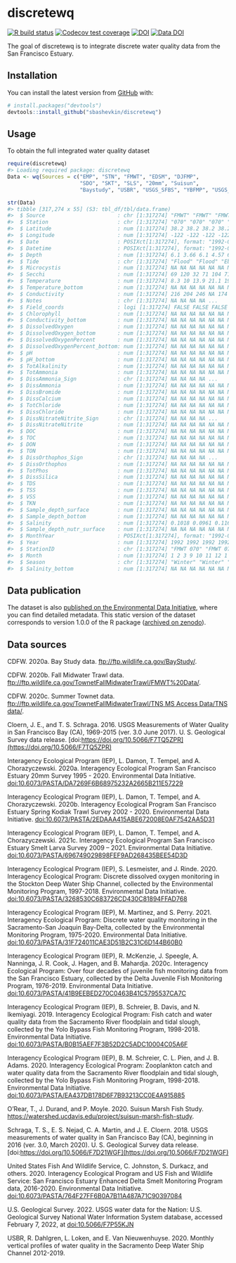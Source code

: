 
<!-- README.md is generated from README.Rmd. Please edit that file -->

# discretewq

<!-- badges: start -->

[![R build
status](https://github.com/sbashevkin/discretewq/workflows/R-CMD-check/badge.svg)](https://github.com/sbashevkin/discretewq/actions)
[![Codecov test
coverage](https://codecov.io/gh/sbashevkin/discretewq/branch/main/graph/badge.svg)](https://codecov.io/gh/sbashevkin/discretewq?branch=main)
[![DOI](https://zenodo.org/badge/309747392.svg)](https://zenodo.org/badge/latestdoi/309747392)
[![Data
DOI](https://img.shields.io/badge/Data%20publication%20DOI-10.6073/pasta/1694ea7f9ef9cc8619b01c3588029683-blue.svg)](https://portal.edirepository.org/nis/mapbrowse?scope=edi&identifier=731)
<!-- badges: end -->

The goal of discretewq is to integrate discrete water quality data from
the San Francisco Estuary.

## Installation

You can install the latest version from [GitHub](https://github.com/)
with:

``` r
# install.packages("devtools")
devtools::install_github("sbashevkin/discretewq")
```

## Usage

To obtain the full integrated water quality dataset

``` r
require(discretewq)
#> Loading required package: discretewq
Data <- wq(Sources = c("EMP", "STN", "FMWT", "EDSM", "DJFMP",
                       "SDO", "SKT", "SLS", "20mm", "Suisun", 
                       "Baystudy", "USBR", "USGS_SFBS", "YBFMP", "USGS_CAWSC"))

str(Data)
#> tibble [317,274 x 55] (S3: tbl_df/tbl/data.frame)
#>  $ Source                       : chr [1:317274] "FMWT" "FMWT" "FMWT" "FMWT" ...
#>  $ Station                      : chr [1:317274] "070" "070" "070" "070" ...
#>  $ Latitude                     : num [1:317274] 38.2 38.2 38.2 38.2 38.2 ...
#>  $ Longitude                    : num [1:317274] -122 -122 -122 -122 -122 ...
#>  $ Date                         : POSIXct[1:317274], format: "1992-01-10" "1992-02-07" ...
#>  $ Datetime                     : POSIXct[1:317274], format: "1992-01-10 08:18:00" "1992-02-07 08:23:00" ...
#>  $ Depth                        : num [1:317274] 6.1 3.66 6.1 4.57 6.1 ...
#>  $ Tide                         : chr [1:317274] "Flood" "Flood" "Ebb" "Flood" ...
#>  $ Microcystis                  : num [1:317274] NA NA NA NA NA NA NA NA NA NA ...
#>  $ Secchi                       : num [1:317274] 69 120 32 71 104 71 15 16 9 70 ...
#>  $ Temperature                  : num [1:317274] 8.3 10 13.9 21.1 19.4 14.7 8.9 7.2 10.6 14.7 ...
#>  $ Temperature_bottom           : num [1:317274] NA NA NA NA NA NA NA NA NA NA ...
#>  $ Conductivity                 : num [1:317274] 216 204 246 NA 174 225 157 192 211 192 ...
#>  $ Notes                        : chr [1:317274] NA NA NA NA ...
#>  $ Field_coords                 : logi [1:317274] FALSE FALSE FALSE FALSE FALSE FALSE ...
#>  $ Chlorophyll                  : num [1:317274] NA NA NA NA NA NA NA NA NA NA ...
#>  $ Conductivity_bottom          : num [1:317274] NA NA NA NA NA NA NA NA NA NA ...
#>  $ DissolvedOxygen              : num [1:317274] NA NA NA NA NA NA NA NA NA NA ...
#>  $ DissolvedOxygen_bottom       : num [1:317274] NA NA NA NA NA NA NA NA NA NA ...
#>  $ DissolvedOxygenPercent       : num [1:317274] NA NA NA NA NA NA NA NA NA NA ...
#>  $ DissolvedOxygenPercent_bottom: num [1:317274] NA NA NA NA NA NA NA NA NA NA ...
#>  $ pH                           : num [1:317274] NA NA NA NA NA NA NA NA NA NA ...
#>  $ pH_bottom                    : num [1:317274] NA NA NA NA NA NA NA NA NA NA ...
#>  $ TotAlkalinity                : num [1:317274] NA NA NA NA NA NA NA NA NA NA ...
#>  $ TotAmmonia                   : num [1:317274] NA NA NA NA NA NA NA NA NA NA ...
#>  $ DissAmmonia_Sign             : chr [1:317274] NA NA NA NA ...
#>  $ DissAmmonia                  : num [1:317274] NA NA NA NA NA NA NA NA NA NA ...
#>  $ DissBromide                  : num [1:317274] NA NA NA NA NA NA NA NA NA NA ...
#>  $ DissCalcium                  : num [1:317274] NA NA NA NA NA NA NA NA NA NA ...
#>  $ TotChloride                  : num [1:317274] NA NA NA NA NA NA NA NA NA NA ...
#>  $ DissChloride                 : num [1:317274] NA NA NA NA NA NA NA NA NA NA ...
#>  $ DissNitrateNitrite_Sign      : chr [1:317274] NA NA NA NA ...
#>  $ DissNitrateNitrite           : num [1:317274] NA NA NA NA NA NA NA NA NA NA ...
#>  $ DOC                          : num [1:317274] NA NA NA NA NA NA NA NA NA NA ...
#>  $ TOC                          : num [1:317274] NA NA NA NA NA NA NA NA NA NA ...
#>  $ DON                          : num [1:317274] NA NA NA NA NA NA NA NA NA NA ...
#>  $ TON                          : num [1:317274] NA NA NA NA NA NA NA NA NA NA ...
#>  $ DissOrthophos_Sign           : chr [1:317274] NA NA NA NA ...
#>  $ DissOrthophos                : num [1:317274] NA NA NA NA NA NA NA NA NA NA ...
#>  $ TotPhos                      : num [1:317274] NA NA NA NA NA NA NA NA NA NA ...
#>  $ DissSilica                   : num [1:317274] NA NA NA NA NA NA NA NA NA NA ...
#>  $ TDS                          : num [1:317274] NA NA NA NA NA NA NA NA NA NA ...
#>  $ TSS                          : num [1:317274] NA NA NA NA NA NA NA NA NA NA ...
#>  $ VSS                          : num [1:317274] NA NA NA NA NA NA NA NA NA NA ...
#>  $ TKN                          : num [1:317274] NA NA NA NA NA NA NA NA NA NA ...
#>  $ Sample_depth_surface         : num [1:317274] NA NA NA NA NA NA NA NA NA NA ...
#>  $ Sample_depth_bottom          : num [1:317274] NA NA NA NA NA NA NA NA NA NA ...
#>  $ Salinity                     : num [1:317274] 0.1018 0.0961 0.1163 NA 0.0817 ...
#>  $ Sample_depth_nutr_surface    : num [1:317274] NA NA NA NA NA NA NA NA NA NA ...
#>  $ MonthYear                    : POSIXct[1:317274], format: "1992-01-01" "1992-02-01" ...
#>  $ Year                         : num [1:317274] 1992 1992 1992 1992 1992 ...
#>  $ StationID                    : chr [1:317274] "FMWT 070" "FMWT 070" "FMWT 070" "FMWT 070" ...
#>  $ Month                        : num [1:317274] 1 2 3 9 10 11 12 1 2 3 ...
#>  $ Season                       : chr [1:317274] "Winter" "Winter" "Spring" "Fall" ...
#>  $ Salinity_bottom              : num [1:317274] NA NA NA NA NA NA NA NA NA NA ...
```

## Data publication

The dataset is also [published on the Environmental Data
Initiative](https://portal.edirepository.org/nis/mapbrowse?scope=edi&identifier=731),
where you can find detailed metadata. This static version of the dataset
corresponds to version 1.0.0 of the R package ([archived on
zenodo](https://zenodo.org/record/4631924)).

## Data sources

CDFW. 2020a. Bay Study data. <ftp://ftp.wildlife.ca.gov/BayStudy/>.

CDFW. 2020b. Fall Midwater Trawl data.
<ftp://ftp.wildlife.ca.gov/TownetFallMidwaterTrawl/FMWT%20Data/>.

CDFW. 2020c. Summer Townet data.
[ftp://ftp.wildlife.ca.gov/TownetFallMidwaterTrawl/TNS MS Access
Data/TNS
data/](ftp://ftp.wildlife.ca.gov/TownetFallMidwaterTrawl/TNS%20MS%20Access%20Data/TNS%20data/).

Cloern, J. E., and T. S. Schraga. 2016. USGS Measurements of Water
Quality in San Francisco Bay (CA), 1969-2015 (ver. 3.0 June 2017). U. S.
Geological Survey data release.
[doi:https://doi.org/10.5066/F7TQ5ZPR](https://doi.org/10.5066/F7TQ5ZPR)

Interagency Ecological Program (IEP), L. Damon, T. Tempel, and A.
Chorazyczewski. 2020a. Interagency Ecological Program San Francisco
Estuary 20mm Survey 1995 - 2020. Environmental Data Initiative.
[doi:10.6073/PASTA/DA7269F6B68975232A2665B211E57229](https://portal.edirepository.org/nis/mapbrowse?scope=edi&identifier=535&revision=2)

Interagency Ecological Program (IEP), L. Damon, T. Tempel, and A.
Chorazyczewski. 2020b. Interagency Ecological Program San Francisco
Estuary Spring Kodiak Trawl Survey 2002 - 2020. Environmental Data
Initiative.
[doi:10.6073/PASTA/2EDAAA415ABE672008E0AF7542AA5D31](https://portal.edirepository.org/nis/mapbrowse?scope=edi&identifier=527&revision=2)

Interagency Ecological Program (IEP), L. Damon, T. Tempel, and A.
Chorazyczewski. 2021c. Interagency Ecological Program San Francisco
Estuary Smelt Larva Survey 2009 – 2021. Environmental Data Initiative.
[doi:10.6073/PASTA/696749029898FEF9AD268435BEE54D3D](https://portal.edirepository.org/nis/mapbrowse?scope=edi&identifier=534&revision=3)

Interagency Ecological Program (IEP), S. Lesmeister, and J. Rinde. 2020.
Interagency Ecological Program: Discrete dissolved oxygen monitoring in
the Stockton Deep Water Ship Channel, collected by the Environmental
Monitoring Program, 1997-2018. Environmental Data Initiative.
[doi:10.6073/PASTA/3268530C683726CD430C81894FFAD768](https://portal.edirepository.org/nis/mapbrowse?packageid=edi.276.2)

Interagency Ecological Program (IEP), M. Martinez, and S. Perry. 2021.
Interagency Ecological Program: Discrete water quality monitoring in the
Sacramento-San Joaquin Bay-Delta, collected by the Environmental
Monitoring Program, 1975-2020. Environmental Data Initiative.
[doi:10.6073/PASTA/31F724011CAE3D51B2C31C6D144B60B0](https://portal.edirepository.org/nis/mapbrowse?scope=edi&identifier=458&revision=4)

Interagency Ecological Program (IEP), R. McKenzie, J. Speegle, A.
Nanninga, J. R. Cook, J. Hagen, and B. Mahardja. 2020c. Interagency
Ecological Program: Over four decades of juvenile fish monitoring data
from the San Francisco Estuary, collected by the Delta Juvenile Fish
Monitoring Program, 1976-2019. Environmental Data Initiative.
[doi:10.6073/PASTA/41B9EEBED270C0463B41C5795537CA7C](https://portal.edirepository.org/nis/mapbrowse?packageid=edi.244.4)

Interagency Ecological Program (IEP), B. Schreier, B. Davis, and N.
Ikemiyagi. 2019. Interagency Ecological Program: Fish catch and water
quality data from the Sacramento River floodplain and tidal slough,
collected by the Yolo Bypass Fish Monitoring Program, 1998-2018.
Environmental Data Initiative.
[doi:10.6073/PASTA/B0B15AEF7F3B52D2C5ADC10004C05A6F](https://portal.edirepository.org/nis/mapbrowse?packageid=edi.233.2)

Interagency Ecological Program (IEP), B. M. Schreier, C. L. Pien, and J.
B. Adams. 2020. Interagency Ecological Program: Zooplankton catch and
water quality data from the Sacramento River floodplain and tidal
slough, collected by the Yolo Bypass Fish Monitoring Program, 1998-2018.
Environmental Data Initiative.
[doi:10.6073/PASTA/EA437DB178D6F7B93213CC0E4A915885](https://portal.edirepository.org/nis/mapbrowse?packageid=edi.494.1)

O’Rear, T., J. Durand, and P. Moyle. 2020. Suisun Marsh Fish Study.
<https://watershed.ucdavis.edu/project/suisun-marsh-fish-study>.

Schraga, T. S., E. S. Nejad, C. A. Martin, and J. E. Cloern. 2018. USGS
measurements of water quality in San Francisco Bay (CA), beginning in
2016 (ver. 3.0, March 2020). U. S. Geological Survey data release.
[doi:https://doi.org/10.5066/F7D21WGF](https://doi.org/10.5066/F7D21WGF)

United States Fish And Wildlife Service, C. Johnston, S. Durkacz, and
others. 2020. Interagency Ecological Program and US Fish and Wildlife
Service: San Francisco Estuary Enhanced Delta Smelt Monitoring Program
data, 2016-2020. Environmental Data Initiative.
[doi:10.6073/PASTA/764F27FF6B0A7B11A487A71C90397084](https://portal.edirepository.org/nis/mapbrowse?packageid=edi.415.3)

U.S. Geological Survey. 2022. USGS water data for the Nation: U.S.
Geological Survey National Water Information System database, accessed
February 7, 2022, at
[doi:10.5066/F7P55KJN](https://doi.org/10.5066/F7P55KJN)

USBR, R. Dahlgren, L. Loken, and E. Van Nieuwenhuyse. 2020. Monthly
vertical profiles of water quality in the Sacramento Deep Water Ship
Channel 2012-2019.

